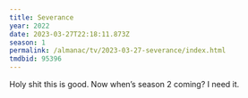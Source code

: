 ```yaml
---
title: Severance
year: 2022
date: 2023-03-27T22:18:11.873Z
season: 1
permalink: /almanac/tv/2023-03-27-severance/index.html
tmdbid: 95396
---
```


Holy shit this is good. Now when’s season 2 coming? I need it.  